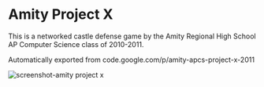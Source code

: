 # Amity Project X
This is a networked castle defense game by the Amity Regional High School AP Computer Science class of 2010-2011.

Automatically exported from code.google.com/p/amity-apcs-project-x-2011

![screenshot-amity project x](https://cloud.githubusercontent.com/assets/569864/7257026/9f26c3a0-e820-11e4-97c8-edc16b38d34b.png)
